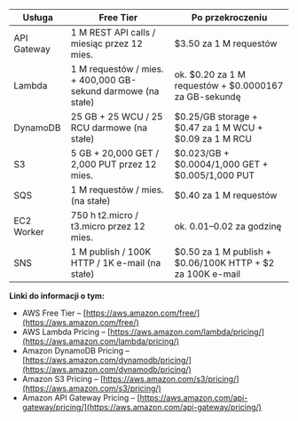 | Usługa      | Free Tier                                                    | Po przekroczeniu                                           |
| ----------- | ------------------------------------------------------------ | ---------------------------------------------------------- |
| API Gateway | 1 M REST API calls / miesiąc przez 12 mies.                  | $3.50 za 1 M requestów                                     |
| Lambda      | 1 M requestów / mies. + 400,000 GB-sekund darmowe (na stałe) | ok. $0.20 za 1 M requestów + $0.0000167 za GB-sekundę      |
| DynamoDB    | 25 GB + 25 WCU / 25 RCU darmowe (na stałe)                   | $0.25/GB storage + $0.47 za 1 M WCU + $0.09 za 1 M RCU     |
| S3          | 5 GB + 20,000 GET / 2,000 PUT przez 12 mies.                 | $0.023/GB + $0.0004/1,000 GET + $0.005/1,000 PUT           |
| SQS         | 1 M requestów / mies. (na stałe)                             | $0.40 za 1 M requestów                                     |
| EC2 Worker  | 750 h t2.micro / t3.micro przez 12 mies.                     | ok. $0.01–$0.02 za godzinę                                 |
| SNS         | 1 M publish / 100K HTTP / 1K e-mail (na stałe)               | $0.50 za 1 M publish + $0.06/100K HTTP + $2 za 100K e-mail |

**Linki do informacji o tym:**

* AWS Free Tier – [https://aws.amazon.com/free/](https://aws.amazon.com/free/)
* AWS Lambda Pricing – [https://aws.amazon.com/lambda/pricing/](https://aws.amazon.com/lambda/pricing/)
* Amazon DynamoDB Pricing – [https://aws.amazon.com/dynamodb/pricing/](https://aws.amazon.com/dynamodb/pricing/)
* Amazon S3 Pricing – [https://aws.amazon.com/s3/pricing/](https://aws.amazon.com/s3/pricing/)
* Amazon API Gateway Pricing – [https://aws.amazon.com/api-gateway/pricing/](https://aws.amazon.com/api-gateway/pricing/)
